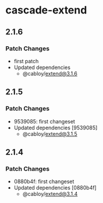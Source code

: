# cascade-extend

## 2.1.6

### Patch Changes

- first patch
- Updated dependencies
  - @cabloy/extend@3.1.6

## 2.1.5

### Patch Changes

- 9539085: first changeset
- Updated dependencies [9539085]
  - @cabloy/extend@3.1.5

## 2.1.4

### Patch Changes

- 0880b4f: first changeset
- Updated dependencies [0880b4f]
  - @cabloy/extend@3.1.4
